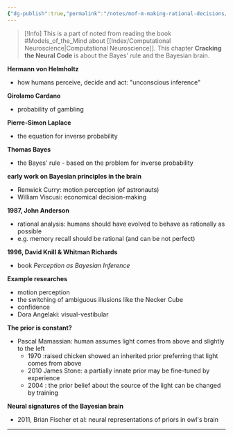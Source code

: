 ```yaml
---
{"dg-publish":true,"permalink":"/notes/mof-m-making-rational-decisions/"}
---
```


>[!Info]
>This is a part of noted from reading the book #Models_of_the_Mind about  [[Index/Computational Neuroscience\|Computational Neuroscience]].
>This chapter **Cracking the Neural Code** is about the Bayes' rule and the Bayesian brain.

**Hermann von Helmholtz**
- how humans perceive, decide and act: "unconscious inference"

**Girolamo Cardano**
- probability of gambling

**Pierre-Simon Laplace**
- the equation for inverse probability

**Thomas Bayes**
- the Bayes' rule - based on the problem for inverse probability

**early work on Bayesian principles in the brain**
- Renwick Curry: motion perception (of astronauts)
- William Viscusi: economical decision-making

**1987, John Anderson**
- rational analysis: humans should have evolved to behave as rationally as possible
- e.g. memory recall should be rational (and can be not perfect)

**1996, David Knill & Whitman Richards**
- book _Perception as Bayesian Inference_

**Example researches**
- motion perception
- the switching of ambiguous illusions like the Necker Cube
- confidence
- Dora Angelaki: visual-vestibular 

**The prior is constant?**
- Pascal Mamassian: human assumes light comes from above and slightly to the left
	- 1970 :raised chicken showed an inherited prior preferring that light comes from above
	- 2010 James Stone: a partially innate prior may be fine-tuned by experience
	- 2004 : the prior belief about the source of the light can be changed by training

**Neural signatures of the Bayesian brain**
- 2011, Brian Fischer et al: neural representations of priors in owl's brain

****